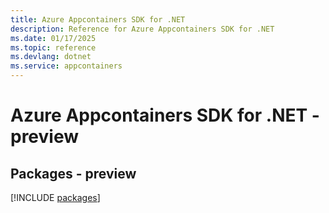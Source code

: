 ```yaml
---
title: Azure Appcontainers SDK for .NET
description: Reference for Azure Appcontainers SDK for .NET
ms.date: 01/17/2025
ms.topic: reference
ms.devlang: dotnet
ms.service: appcontainers
---
```

# Azure Appcontainers SDK for .NET - preview
## Packages - preview
[!INCLUDE [packages](appcontainers-index.md)]